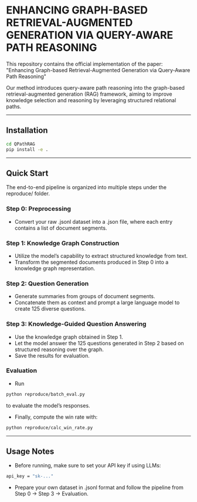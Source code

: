 # ENHANCING GRAPH-BASED RETRIEVAL-AUGMENTED GENERATION VIA QUERY-AWARE PATH REASONING
This repository contains the official implementation of the paper:
"Enhancing Graph-based Retrieval-Augmented Generation via Query-Aware Path Reasoning"

Our method introduces query-aware path reasoning into the graph-based retrieval-augmented generation (RAG) framework, aiming to improve knowledge selection and reasoning by leveraging structured relational paths.

---
## Installation
```bash
cd QPathRAG
pip install -e .
```
---

## Quick Start
The end-to-end pipeline is organized into multiple steps under the reproduce/ folder.

### Step 0: Preprocessing
- Convert your raw .jsonl dataset into a .json file, where each entry contains a list of document segments.

### Step 1: Knowledge Graph Construction
- Utilize the model’s capability to extract structured knowledge from text.
- Transform the segmented documents produced in Step 0 into a knowledge graph representation.

### Step 2: Question Generation
- Generate summaries from groups of document segments.
- Concatenate them as context and prompt a large language model to create 125 diverse questions.

### Step 3: Knowledge-Guided Question Answering
- Use the knowledge graph obtained in Step 1.
- Let the model answer the 125 questions generated in Step 2 based on structured reasoning over the graph.
- Save the results for evaluation.

### Evaluation
- Run
```bash
python reproduce/batch_eval.py
```
to evaluate the model’s responses.

- Finally, compute the win rate with:
```bash
python reproduce/calc_win_rate.py
```

---

## Usage Notes
- Before running, make sure to set your API key if using LLMs:
```bash
api_key = "sk-..."
```
- Prepare your own dataset in .jsonl format and follow the pipeline from Step 0 → Step 3 → Evaluation.